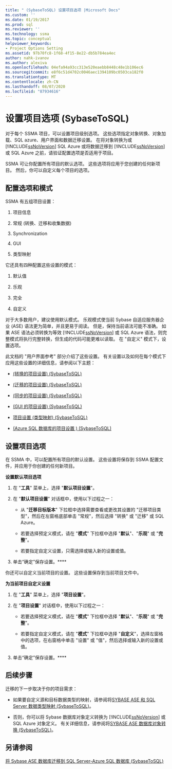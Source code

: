 ```yaml
---
title: " (SybaseToSQL) 设置项目选项 |Microsoft Docs"
ms.custom: ''
ms.date: 01/19/2017
ms.prod: sql
ms.reviewer: ''
ms.technology: ssma
ms.topic: conceptual
helpviewer_keywords:
- Project Options Setting
ms.assetid: 97b70fc8-1f68-4f15-8e22-db5b784ea4ec
author: nahk-ivanov
ms.author: alexiva
ms.openlocfilehash: 04efa94a93cc313e520eaebb8448c48e1b106ec6
ms.sourcegitcommit: e8f6c51d4702c0046aec1394109bc0503ca182f0
ms.translationtype: MT
ms.contentlocale: zh-CN
ms.lasthandoff: 08/07/2020
ms.locfileid: "87934616"
---
```

# <a name="setting-project-options-sybasetosql"></a>设置项目选项 (SybaseToSQL)
对于每个 SSMA 项目，可以设置项目级别选项。 这些选项指定对象转换、对象加载、SQL azure、用户界面和数据迁移设置。 在将对象转换为或 [!INCLUDE[ssNoVersion](../../includes/ssnoversion-md.md)] SQL Azure 或将数据迁移到 [!INCLUDE[ssNoVersion](../../includes/ssnoversion-md.md)] 或 SQL Azure 之前，请验证配置选项是否适用于项目。  
  
SSMA 可让你配置所有项目的默认选项。 这些选项将应用于您创建的任何新项目。 然后，你可以自定义每个项目的选项。  
  
## <a name="configuration-options-and-modes"></a>配置选项和模式  
SSMA 有五组项目设置：  
  
1.  项目信息  
  
2.  常规 (转换、迁移和收集数据)   
  
3.  Synchronization  
  
4.  GUI  
  
5.  类型映射  
  
它还具有四种配置这些设置的模式：  
  
1.  默认值  
  
2.  乐观  
  
3.  完全  
  
4.  自定义  
  
对于大多数用户，建议使用默认模式。 乐观模式使当前 Sybase 自适应服务器企业 (ASE) 语法更为简单，并且更易于阅读。 但是，保持当前语法可能不准确。 如果 ASE 语法必须转换为等效 [!INCLUDE[ssNoVersion](../../includes/ssnoversion-md.md)] 或 SQL Azure 语法，则完整模式将执行完整转换，但生成的代码可能更难以读取。 在 "自定义" 模式下，设置选项。  
  
此文档的 "用户界面参考" 部分介绍了这些设置。 有关设置以及如何在每个模式下应用这些设置的详细信息，请参阅以下主题：  
  
-   [&#40;转换的项目设置&#41; &#40;SybaseToSQL&#41;](../../ssma/sybase/project-settings-conversion-sybasetosql.md)  
  
-   [&#40;迁移的项目设置&#41; &#40;SybaseToSQL&#41;](../../ssma/sybase/project-settings-migration-sybasetosql.md)  
  
-   [&#40;同步的项目设置&#41; &#40;SybaseToSQL&#41;](../../ssma/sybase/project-settings-synchronization-sybasetosql.md)  
  
-   [&#40;GUI 的项目设置&#41; &#40;SybaseToSQL&#41;](../../ssma/sybase/project-settings-gui-sybasetosql.md)  
  
-   [项目设置 &#40;类型映射&#41; &#40;SybaseToSQL&#41;](../../ssma/sybase/project-settings-type-mapping-sybasetosql.md)  
  
-   [&#40;Azure SQL 数据库的项目设置 &#41; &#40;SybaseToSQL&#41;](../../ssma/sybase/project-settings-azure-sql-db-sybasetosql.md)  
  
## <a name="setting-project-options"></a>设置项目选项  
在 SSMA 中，可以配置所有项目的默认设置。 这些设置将保存到 SSMA 配置文件，并应用于你创建的任何新项目。  
  
**设置默认项目选项**  
  
1.  在 "**工具**" 菜单上，选择 "**默认项目设置**"。  
  
2.  在 "**默认项目设置**" 对话框中，使用以下过程之一：  
  
    -   从 "**迁移目标版本**" 下拉框中选择需要查看或更改其设置的 "迁移项目类型"，然后在左窗格底部单击 "常规"，然后选择 "转换" 或 "迁移" 或 SQL Azure。  
  
    -   若要选择预定义模式，请在 "**模式**" 下拉框中选择 "**默认**"、"**乐观**" 或 "**完整**"。  
  
    -   若要指定自定义设置，只需选择或输入新的设置或值。  
  
3.  单击“确定”保存设置。****  
  
你还可以自定义当前项目的设置。 这些设置保存到当前项目文件中。  
  
**为当前项目自定义设置**  
  
1.  在 "**工具**" 菜单上，选择 "**项目设置**"。  
  
2.  在 "**项目设置**" 对话框中，使用以下过程之一：  
  
    -   若要选择预定义模式，请在 "**模式**" 下拉框中选择 "**默认**"、"**乐观**" 或 "**完整**"。  
  
    -   若要指定自定义模式，请在 "**模式**" 下拉框中选择 "**自定义**"，选择左窗格中的选项，在右窗格中单击 "设置" 或 "值"，然后选择或输入新的设置或值。  
  
3.  单击“确定”保存设置。****  
  
## <a name="next-steps"></a>后续步骤  
迁移的下一步取决于你的项目需求：  
  
-   如果要自定义源和目标数据类型的映射，请参阅将[SYBASE ASE 和 SQL Server 数据类型映射 &#40;SybaseToSQL&#41;](../../ssma/sybase/mapping-sybase-ase-and-sql-server-data-types-sybasetosql.md)。  
  
-   否则，你可以将 Sybase 数据库对象定义转换为 [!INCLUDE[ssNoVersion](../../includes/ssnoversion-md.md)] 或 SQL Azure 对象定义。 有关详细信息，请参阅将[SYBASE ASE 数据库对象转换 &#40;SybaseToSQL&#41;](../../ssma/sybase/converting-sybase-ase-database-objects-sybasetosql.md)。  
  
## <a name="see-also"></a>另请参阅  
[将 Sybase ASE 数据库迁移到 SQL Server-Azure SQL 数据库 &#40;SybaseToSQL&#41;](../../ssma/sybase/migrating-sybase-ase-databases-to-sql-server-azure-sql-db-sybasetosql.md)  
  
